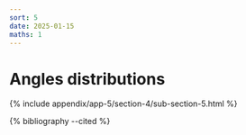 ```yaml
---
sort: 5
date: 2025-01-15
maths: 1
---
```


# Angles distributions

{% include appendix/app-5/section-4/sub-section-5.html %}

{% bibliography --cited %}

